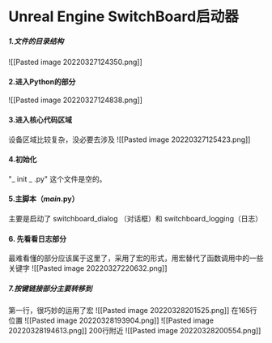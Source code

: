  # Unreal Engine SwitchBoard启动器
##### 1.文件的目录结构
![[Pasted image 20220327124350.png]]
#### 2.进入Python的部分
![[Pasted image 20220327124838.png]]
#### 3.进入核心代码区域
设备区域比较复杂，没必要去涉及
![[Pasted image 20220327125423.png]]
#### 4.初始化
 "_ init _ .py" 这个文件是空的。
 
#### 5.主脚本（_main_.py）
主要是启动了 switchboard_dialog （对话框）和 switchboard_logging（日志）
#### 6. 先看看日志部分
最难看懂的部分应该属于这里了，采用了宏的形式，用宏替代了函数调用中的一些关键字
![[Pasted image 20220327220632.png]]
##### 7.按键链接部分主要转移到
第一行，很巧妙的运用了宏
![[Pasted image 20220328201525.png]]
在165行位置
![[Pasted image 20220328193904.png]]
![[Pasted image 20220328194613.png]]
200行附近
![[Pasted image 20220328200554.png]]